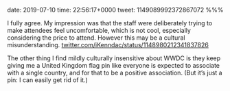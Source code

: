date: 2019-07-10
time: 22:56:17+0000
tweet: 1149089992372867072
%%%

I fully agree. My impression was that the staff were deliberately trying to make attendees feel uncomfortable, which is not cool, especially considering the price to attend. However this may be a cultural misunderstanding. [twitter.com/iKenndac/status/1148980212341837826](https://twitter.com/iKenndac/status/1148980212341837826)

The other thing I find mildly culturally insensitive about WWDC is they keep giving me a United Kingdom flag pin like everyone is expected to associate with a single country, and for that to be a positive association. (But it’s just a pin: I can easily get rid of it.)

